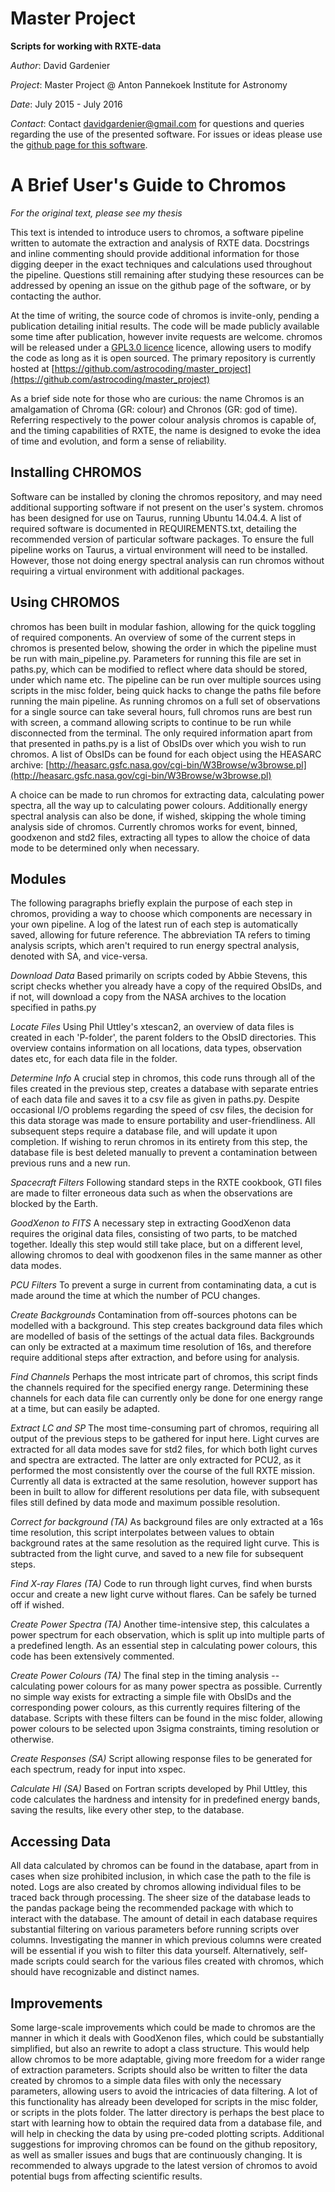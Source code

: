 Master Project
=====
**Scripts for working with RXTE-data**

*Author*: David Gardenier

*Project*: Master Project @ Anton Pannekoek Institute for Astronomy

*Date*: July 2015 - July 2016

*Contact*: Contact davidgardenier@gmail.com for questions and
queries regarding the use of the presented software. For issues or ideas
please use the [github page for this software](https://github.com/astrocoding/master_project).


# A Brief User's Guide to Chromos
*For the original text, please see my thesis*

This text is intended to introduce users to chromos, a software pipeline written to automate the extraction and analysis of RXTE data. Docstrings and inline commenting should provide additional information for those digging deeper in the exact techniques and calculations used throughout the pipeline. Questions still remaining after studying these resources can be addressed by opening an issue on the github page of the software, or by contacting the author.

At the time of writing, the source code of chromos is invite-only, pending a publication detailing initial results. The code will be made publicly available some time after publication, however invite requests are welcome. chromos will be released under a [GPL3.0 licence](http://choosealicense.com/licenses/gpl-3.0/) licence, allowing users to modify the code as long as it is open sourced. The primary repository is currently hosted at
[https://github.com/astrocoding/master_project](https://github.com/astrocoding/master_project)

As a brief side note for those who are curious: the name Chromos is an amalgamation of Chroma (GR: colour) and Chronos (GR: god of time). Referring respectively to the power colour analysis chromos is capable of, and the timing capabilities of RXTE, the name is designed to evoke the idea of time and evolution, and form a sense of reliability.

## Installing CHROMOS
Software can be installed by cloning the chromos repository, and may need additional supporting software if not present on the user's system. chromos has been designed for use on Taurus, running Ubuntu 14.04.4. A list of required software is documented in REQUIREMENTS.txt, detailing the recommended version of particular software packages. To ensure the full pipeline works on Taurus, a virtual environment will need to be installed. However, those not doing energy spectral analysis can run chromos without requiring a virtual environment with additional packages.

## Using CHROMOS
chromos has been built in modular fashion, allowing for the quick toggling of required components. An overview of some of the current steps in chromos is presented below, showing the order in which the pipeline must be run with main\_pipeline.py. Parameters for running this file are set in paths.py, which can be modified to reflect where data should be stored, under which name etc. The pipeline can be run over multiple sources using scripts in the misc folder, being quick hacks to change the paths file before running the main pipeline. As running chromos on a full set of observations for a single source can take several hours, full chromos runs are best run with screen, a command allowing scripts to continue to be run while disconnected from the terminal. The only required information apart from that presented in paths.py is a list of ObsIDs over which you wish to run chromos. A list of ObsIDs can be found for each object using the HEASARC archive:
[http://heasarc.gsfc.nasa.gov/cgi-bin/W3Browse/w3browse.pl](http://heasarc.gsfc.nasa.gov/cgi-bin/W3Browse/w3browse.pl)

A choice can be made to run chromos for extracting data, calculating power spectra, all the way up to calculating power colours. Additionally energy spectral analysis can also be done, if wished, skipping the whole timing analysis side of chromos. Currently chromos works for event, binned, goodxenon and std2 files, extracting all types to allow the choice of data mode to be determined only when necessary.

## Modules
The following paragraphs briefly explain the purpose of each step in chromos, providing a way to choose which components are necessary in your own pipeline. A log of the latest run of each step is automatically saved, allowing for future reference. The abbreviation TA refers to timing analysis scripts, which aren't required to run energy spectral analysis, denoted with SA, and vice-versa. 

*Download Data* Based primarily on scripts coded by Abbie Stevens, this script checks whether you already have a copy of the required ObsIDs, and if not, will download a copy from the NASA archives to the location specified in paths.py

*Locate Files* Using Phil Uttley's xtescan2, an overview of data files is created in each 'P-folder', the parent folders to the ObsID directories. This overview contains information on all locations, data types, observation dates etc, for each data file in the folder.

*Determine Info* A crucial step in chromos, this code runs through all of the files created in the previous step, creates a database with separate entries of each data file and saves it to a csv file as given in paths.py. Despite occasional I/O problems regarding the speed of csv files, the decision for this data storage was made to ensure portability and user-friendliness. All subsequent steps require a database file, and will update it upon completion. If wishing to rerun chromos in its entirety from this step, the database file is best deleted manually to prevent a contamination between previous runs and a new run.

*Spacecraft Filters* Following standard steps in the RXTE cookbook, GTI files are made to filter erroneous data such as when the observations are blocked by the Earth. 

*GoodXenon to FITS* A necessary step in extracting GoodXenon data requires the original data files, consisting of two parts, to be matched together. Ideally this step would still take place, but on a different level, allowing chromos to deal with goodxenon files in the same manner as other data modes.

*PCU Filters* To prevent a surge in current from contaminating data, a cut is made around the time at which the number of PCU changes. 

*Create Backgrounds* Contamination from off-sources photons can be modelled with a background. This step creates background data files which are modelled of basis of the settings of the actual data files. Backgrounds can only be extracted at a maximum time resolution of 16s, and therefore require additional steps after extraction, and before using for analysis.

*Find Channels* Perhaps the most intricate part of chromos, this script finds the channels required for the specified energy range. Determining these channels for each data file can currently only be done for one energy range at a time, but can easily be adapted.

*Extract LC and SP* The most time-consuming part of chromos, requiring all output of the previous steps to be gathered for input here. Light curves are extracted for all data modes save for std2 files, for which both light curves and spectra are extracted. The latter are only extracted for PCU2, as it performed the most consistently over the course of the full RXTE mission. Currently all data is extracted at the same resolution, however support has been in built to allow for different resolutions per data file, with subsequent files still defined by data mode and maximum possible resolution.

*Correct for background (TA)* As background files are only extracted at a 16s time resolution, this script interpolates between values to obtain background rates at the same resolution as the required light curve. This is subtracted from the light curve, and saved to a new file for subsequent steps.

*Find X-ray Flares (TA)* Code to run through light curves, find when bursts occur and create a new light curve without flares. Can be safely be turned off if wished.

*Create Power Spectra (TA)* Another time-intensive step, this calculates a power spectrum for each observation, which is split up into multiple parts of a predefined length. As an essential step in calculating power colours, this code has been extensively commented.

*Create Power Colours (TA)* The final step in the timing analysis -- calculating power colours for as many power spectra as possible. Currently no simple way exists for extracting a simple file with ObsIDs and the corresponding power colours, as this currently requires filtering of the database. Scripts with these filters can be found in the misc folder, allowing power colours to be selected upon 3sigma constraints, timing resolution or otherwise.

*Create Responses (SA)* Script allowing response files to be generated for each spectrum, ready for input into xspec.

*Calculate HI (SA)* Based on Fortran scripts developed by Phil Uttley, this code calculates the hardness and intensity for in predefined energy bands, saving the results, like every other step, to the database.

## Accessing Data
All data calculated by chromos can be found in the database, apart from in cases when size prohibited inclusion, in which case the path to the file is noted. Logs are also created by chromos allowing individual files to be traced back through processing. The sheer size of the database leads to the pandas package being the recommended package with which to interact with the database. The amount of detail in each database requires substantial filtering on various parameters before running scripts over columns. Investigating the manner in which previous columns were created will be essential if you wish to filter this data yourself. Alternatively, self-made scripts could search for the various files created with chromos, which should have recognizable and distinct names.

## Improvements
Some large-scale improvements which could be made to chromos are the manner in which it deals with GoodXenon files, which could be substantially simplified, but also an rewrite to adopt a class structure. This would help allow chromos to be more adaptable, giving more freedom for a wider range of extraction parameters. Scripts should also be written to filter the data created by chromos to a simple data files with only the necessary parameters, allowing users to avoid the intricacies of data filtering. A lot of this functionality has already been developed for scripts in the misc folder, or scripts in the plots folder. The latter directory is perhaps the best place to start with learning how to obtain the required data from a database file, and will help in checking the data by using pre-coded plotting scripts. Additional suggestions for improving chromos can be found on the github repository, as well as smaller issues and bugs that are continuously changing. It is recommended to always upgrade to the latest version of chromos to avoid potential bugs from affecting scientific results.
